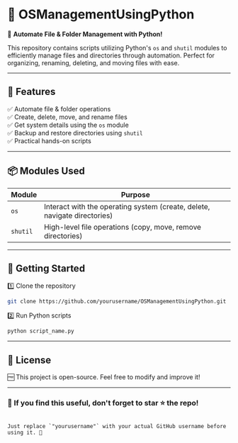 # 📂 OSManagementUsingPython  

🚀 **Automate File & Folder Management with Python!**  

This repository contains scripts utilizing Python's `os` and `shutil` modules to efficiently manage files and directories through automation. Perfect for organizing, renaming, deleting, and moving files with ease.  

---

## 📌 Features  
✅ Automate file & folder operations  
✅ Create, delete, move, and rename files  
✅ Get system details using the `os` module  
✅ Backup and restore directories using `shutil`  
✅ Practical hands-on scripts  

---

## 📦 Modules Used  
| Module  | Purpose |
|---------|---------|
| `os`    | Interact with the operating system (create, delete, navigate directories) |
| `shutil` | High-level file operations (copy, move, remove directories) |

---

## 🚀 Getting Started  

1️⃣ Clone the repository  
```bash
git clone https://github.com/yourusername/OSManagementUsingPython.git
```  
2️⃣ Run Python scripts  
```bash
python script_name.py
```  

---

## 📜 License  
🆓 This project is open-source. Feel free to modify and improve it!  

---

### 🌟 If you find this useful, don't forget to **star ⭐ the repo!**  
```

Just replace `"yourusername"` with your actual GitHub username before using it. 🚀
